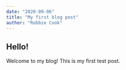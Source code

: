 ```yaml
---
date: "2020-09-06"
title: "My first blog post"
author: "Robbie Cook"
---
```

## Hello!

Welcome to my blog! This is my first test post.